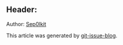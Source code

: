 ## Header:

Author: [Sep0lkit](https://github.com/Sep0lkit)

This article was generated by [git-issue-blog](https://github.com/Sep0lkit/git-issues-blog/).

